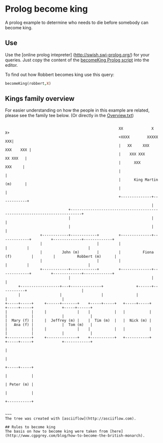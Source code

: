 # Prolog become king
A prolog example to determine who needs to die before somebody can become king.

## Use
Use the [online prolog intepreter] (http://swish.swi-prolog.org/) for your queries.
Just copy the content of the [becomeKing Prolog script](becomeKing.prolog) into the editor.

To find out how Robbert becomes king use this query:
~~~prolog
becomeKing(robbert,X)

~~~~


## Kings family overview

For easier understanding on how the people in this example are related, please see the family tee below. (Or directly in the [Overview.txt](Overview.txt))


~~~~

                                                    XX             X           X+
                                                    +XXXX        XXXXX       XXX|
                                                    |   XX     XXX   XXX    XXX |
                                                    |    XXX XXX       XX XXX   |
                                                    |      XXX          XXX     |
                                                    |                           |
                                                    |      King Martin (m)      |
                                                    |                           |
                                                    +--------------+------------+
                                                                   |
                             +---------------------------------------------------------------------------+
                             |                                     |                                     |
                             |                                     |                                     |
                +------------+------------+         +--------------+-------------+         +-------------+-------------+
                |                         |         |                            |         |                           |
                |         John (m)        |         |          Fiona (f)         |         |          Robbert (m)      |
                |                         |         |                            |         |                           |
                +------------+------------+         +--------------+-------------+         +-------------+-------------+
                             |                                     |                                     |
      +------------------+---+--------------+               +------+-----------+                         |
      |                  |                  |               |                  |                         |
+-----+-----+     +------+-------+    +-----+-----+   +-----+-----+      +-----+-----+             +-----+------+
|           |     |              |    |           |   |           |      |           |             |            |
|  Mary (f) |     |  Jeffrey (m) |    |  Tim (m)  |   |  Nick (m) |      |   Ana (f) |             |  Tom (m)   |
|           |     |              |    |           |   |           |      |           |             |            |
+-----------+     +--------------+    +-----------+   +-----------+      +-----+-----+             +------------+
                                                                               |
                                                                               |
                                                                         +-----+-----+
                                                                         |           |
                                                                         | Peter (m) |
                                                                         |           |
                                                                         +-----------+


~~~
The tree was created with [asciiflow](http://asciiflow.com).

## Rules to become king
The basis on how to become king were taken from [here](http://www.cgpgrey.com/blog/how-to-become-the-british-monarch).




